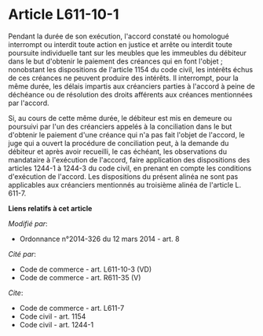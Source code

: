 # Article L611-10-1

Pendant la durée de son exécution, l'accord constaté ou homologué interrompt ou interdit toute action en justice et arrête ou
interdit toute poursuite individuelle tant sur les meubles que les immeubles du débiteur dans le but d'obtenir le paiement
des créances qui en font l'objet ; nonobstant les dispositions de l'article 1154 du code civil, les intérêts échus de ces
créances ne peuvent produire des intérêts. Il interrompt, pour la même durée, les délais impartis aux créanciers parties à
l'accord à peine de déchéance ou de résolution des droits afférents aux créances mentionnées par l'accord. 

Si, au cours de cette même durée, le débiteur est mis en demeure ou poursuivi par l'un des créanciers appelés à la
conciliation dans le but d'obtenir le paiement d'une créance qui n'a pas fait l'objet de l'accord, le juge qui a ouvert la
procédure de conciliation peut, à la demande du débiteur et après avoir recueilli, le cas échéant, les observations du
mandataire à l'exécution de l'accord, faire application des dispositions des articles 1244-1 à 1244-3 du code civil, en
prenant en compte les conditions d'exécution de l'accord. Les dispositions du présent alinéa ne sont pas applicables aux
créanciers mentionnés au troisième alinéa de l'article L. 611-7.

**Liens relatifs à cet article**

_Modifié par_:

  - Ordonnance n°2014-326 du 12 mars 2014 - art. 8

_Cité par_:

  - Code de commerce - art. L611-10-3 (VD)
  - Code de commerce - art. R611-35 (V)

_Cite_:

  - Code de commerce - art. L611-7
  - Code civil - art. 1154
  - Code civil - art. 1244-1

